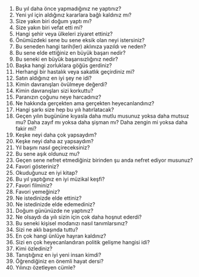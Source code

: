 1. Bu yıl daha önce yapmadığınız ne yaptınız?
2. Yeni yıl için aldığınız kararlara bağlı kaldınız mı?
3. Size yakın biri doğum yaptı mı?
4. Size yakın biri vefat etti mi?
5. Hangi şehir veya ülkeleri ziyaret ettiniz?
6. Önümüzdeki sene bu sene eksik olan neyi istersiniz?
7. Bu seneden hangi tarih(ler) aklınıza yazıldı ve neden?
8. Bu sene elde ettiğiniz en büyük başarı nedir?
9. Bu seneki en büyük başarısızlığınız nedir?
10. Başka hangi zorluklara göğüs gerdiniz?
11. Herhangi bir hastalık veya sakatlık geçirdiniz mi?
12. Satın aldığınız en iyi şey ne idi?
13. Kimin davranışları övülmeye değerdi?
14. Kimin davranışları sizi korkuttu?
15. Paranızın çoğunu neye harcadınız?
16. Ne hakkında gerçekten ama gerçekten heyecanlandınız?
17. Hangi şarkı size hep bu yılı hatırlatacak?
18. Geçen yılın bugününe kıyasla daha mutlu musunuz yoksa daha mutsuz mu? Daha zayıf mı yoksa daha şişman mı? Daha zengin mi yoksa daha fakir mi?
19. Keşke neyi daha çok yapsaydım?
20. Keşke neyi daha az yapsaydım?
21. Yıl başını nasıl geçireceksiniz?
22. Bu sene aşık oldunuz mu?
23. Geçen sene nefret etmediğiniz birinden şu anda nefret ediyor musunuz?
24. Favori gösteriniz?
25. Okuduğunuz en iyi kitap?
26. Bu yıl yaptığınız en iyi müzikal keşfi?
27. Favori filminiz?
28. Favori yemeğiniz?
29. Ne istedinizde elde ettiniz?
30. Ne istedinizde elde edemediniz?
31. Doğum gününüzde ne yaptınız?
32. Ne olsaydı da yılı sizin için çok daha hoşnut ederdi?
33. Bu seneki kişisel modanızı nasıl tanımlarsınız?
34. Sizi ne aklı başında tuttu?
35. En çok hangi ünlüye hayran kaldınız?
36. Sizi en çok heyecanlandıran politik gelişme hangisi idi?
37. Kimi özlediniz?
38. Tanıştığınız en iyi yeni insan kimdi?
39. Öğrendiğiniz en önemli hayat dersi?
40. Yılınızı özetleyen cümle?
